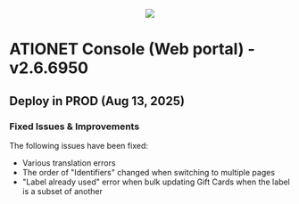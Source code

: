 <p align="center">
  <img src="https://github.com/Ationet/ationetdocs/raw/master/Content/Images/ATIOnetLogo_250x70.png" />
</p>

# ATIONET Console (Web portal) - v2.6.6950

## Deploy in PROD (Aug 13, 2025)

### Fixed Issues & Improvements
The following issues have been fixed:
- Various translation errors
- The order of "Identifiers" changed when switching to multiple pages
- "Label already used" error when bulk updating Gift Cards when the label is a subset of another
